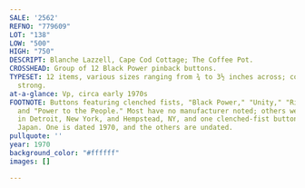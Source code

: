 ```yaml
---
SALE: '2562'
REFNO: "779609"
LOT: "138"
LOW: "500"
HIGH: "750"
DESCRIPT: Blanche Lazzell, Cape Cod Cottage; The Coffee Pot.
CROSSHEAD: Group of 12 Black Power pinback buttons.
TYPESET: 12 items, various sizes ranging from ¾ to 3½ inches across; condition generally
  strong.
at-a-glance: Vp, circa early 1970s
FOOTNOTE: Buttons featuring clenched fists, "Black Power," "Unity," "Right On," "Unite,"
  and "Power to the People." Most have no manufacturer noted; others were created
  in Detroit, New York, and Hempstead, NY, and one clenched-fist button was made in
  Japan. One is dated 1970, and the others are undated.
pullquote: ''
year: 1970
background_color: "#ffffff"
images: []

---
```

